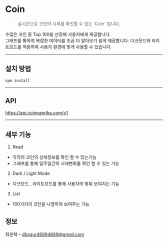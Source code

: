 # Coin

> 실시간으로 코인의 시세를 확인할 수 있는 'Coin' 입니다.
> </br>

수많은 코인 중 Top 100을 선정해 사용자에게 제공합니다. </br>
그래프를 통하여 복잡한 데이터를 조금 더 알아보기 쉽게 제공합니다.
다크모드와 라이트모드를 적용하여 사용자 환경에 맞게 사용할 수 있습니다.

---

## 설치 방법

```sh
npm install
```

---

## API

https://api.coinpaprika.com/v1

---

## 세부 기능

1. Read

- 각각의 코인의 상세정보를 확인 할 수 있는기능
- 그래프를 통해 일주일간의 시세변화를 확인 할 수 있는 기능

2. Dark / Light Mode

- 다크모드 , 라이트모드를 통해 사용자의 맞춰 보여지는 기능

3. List

- 100가지의 코인을 나열하여 보여주는 기능

## 정보

최윤혁 – dbsgur46894689@gmail.com
